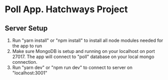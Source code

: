 # Poll App. Hatchways Project

## Server Setup

1. Run "yarn install" or "npm install" to install all node modules needed for the app to run
2. Make sure MongoDB is setup and running on your localhost on port 27017. The app will connect to "poll" database on your local mongo connection.
3. Run "yarn dev" or "npm run dev" to connect to server on "localhost:3001"
